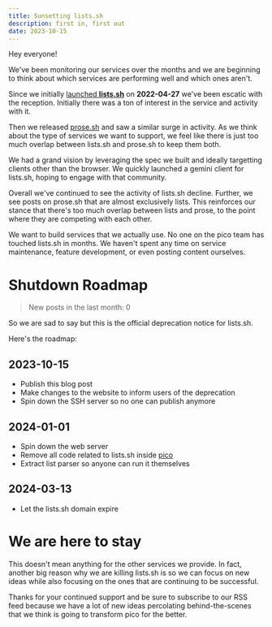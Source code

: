 ```yaml
---
title: Sunsetting lists.sh
description: first in, first out
date: 2023-10-15
---
```


Hey everyone!

We've been monitoring our services over the months and we are beginning to think
about which services are performing well and which ones aren't.

Since we initially
[launched **lists.sh**](https://news.ycombinator.com/item?id=31154567) on
**2022-04-27** we've been escatic with the reception. Initially there was a ton
of interest in the service and activity with it.

Then we released [prose.sh](https://prose.sh) and saw a similar surge in
activity. As we think about the type of services we want to support, we feel
like there is just too much overlap between lists.sh and prose.sh to keep them
both.

We had a grand vision by leveraging the spec we built and ideally targetting
clients other than the browser. We quickly launched a gemini client for
lists.sh, hoping to engage with that community.

Overall we've continued to see the activity of lists.sh decline. Further, we see
posts on prose.sh that are almost exclusively lists. This reinforces our stance
that there's too much overlap between lists and prose, to the point where they
are competing with each other.

We want to build services that we actually use. No one on the pico team has
touched lists.sh in months. We haven't spent any time on service maintenance,
feature development, or even posting content ourselves.

# Shutdown Roadmap

> New posts in the last month: 0

So we are sad to say but this is the official deprecation notice for lists.sh.

Here's the roadmap:

## 2023-10-15

- Publish this blog post
- Make changes to the website to inform users of the deprecation
- Spin down the SSH server so no one can publish anymore

## 2024-01-01

- Spin down the web server
- Remove all code related to lists.sh inside
  [pico](https://github.com/picosh/pico)
- Extract list parser so anyone can run it themselves

## 2024-03-13

- Let the lists.sh domain expire

# We are here to stay

This doesn't mean anything for the other services we provide. In fact, another
big reason why we are killing lists.sh is so we can focus on new ideas while
also focusing on the ones that are continuing to be successful.

Thanks for your continued support and be sure to subscribe to our RSS feed
because we have a lot of new ideas percolating behind-the-scenes that we think
is going to transform pico for the better.
